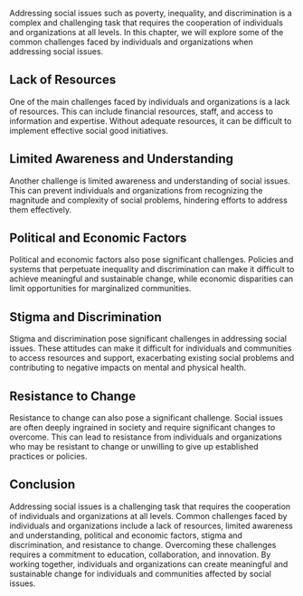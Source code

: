 
Addressing social issues such as poverty, inequality, and discrimination is a complex and challenging task that requires the cooperation of individuals and organizations at all levels. In this chapter, we will explore some of the common challenges faced by individuals and organizations when addressing social issues.

Lack of Resources
-----------------

One of the main challenges faced by individuals and organizations is a lack of resources. This can include financial resources, staff, and access to information and expertise. Without adequate resources, it can be difficult to implement effective social good initiatives.

Limited Awareness and Understanding
-----------------------------------

Another challenge is limited awareness and understanding of social issues. This can prevent individuals and organizations from recognizing the magnitude and complexity of social problems, hindering efforts to address them effectively.

Political and Economic Factors
------------------------------

Political and economic factors also pose significant challenges. Policies and systems that perpetuate inequality and discrimination can make it difficult to achieve meaningful and sustainable change, while economic disparities can limit opportunities for marginalized communities.

Stigma and Discrimination
-------------------------

Stigma and discrimination pose significant challenges in addressing social issues. These attitudes can make it difficult for individuals and communities to access resources and support, exacerbating existing social problems and contributing to negative impacts on mental and physical health.

Resistance to Change
--------------------

Resistance to change can also pose a significant challenge. Social issues are often deeply ingrained in society and require significant changes to overcome. This can lead to resistance from individuals and organizations who may be resistant to change or unwilling to give up established practices or policies.

Conclusion
----------

Addressing social issues is a challenging task that requires the cooperation of individuals and organizations at all levels. Common challenges faced by individuals and organizations include a lack of resources, limited awareness and understanding, political and economic factors, stigma and discrimination, and resistance to change. Overcoming these challenges requires a commitment to education, collaboration, and innovation. By working together, individuals and organizations can create meaningful and sustainable change for individuals and communities affected by social issues.
